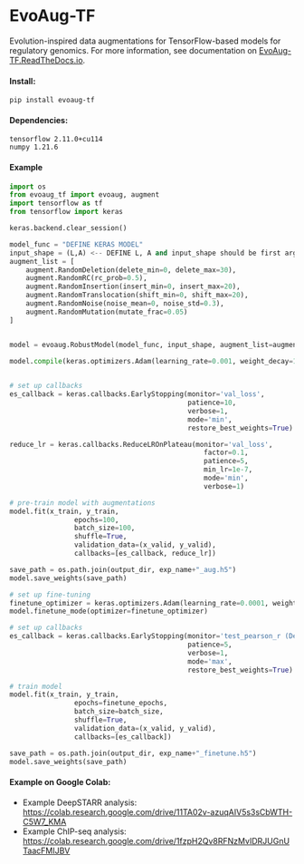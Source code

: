 # EvoAug-TF
Evolution-inspired data augmentations for TensorFlow-based models for regulatory genomics. For more information, see documentation on [EvoAug-TF.ReadTheDocs.io](https://evoaug-tf.readthedocs.io/en/latest/index.html).

#### Install:

```
pip install evoaug-tf
```


#### Dependencies:

```
tensorflow 2.11.0+cu114
numpy 1.21.6
```

#### Example

```python
import os
from evoaug_tf import evoaug, augment
import tensorflow as tf
from tensorflow import keras

keras.backend.clear_session()

model_func = "DEFINE KERAS MODEL"
input_shape = (L,A) <-- DEFINE L, A and input_shape should be first arguments to model_func (eg. model = model_func(input_shape))
augment_list = [
    augment.RandomDeletion(delete_min=0, delete_max=30),
    augment.RandomRC(rc_prob=0.5),
    augment.RandomInsertion(insert_min=0, insert_max=20),
    augment.RandomTranslocation(shift_min=0, shift_max=20),
    augment.RandomNoise(noise_mean=0, noise_std=0.3),
    augment.RandomMutation(mutate_frac=0.05)
]


model = evoaug.RobustModel(model_func, input_shape, augment_list=augment_list, max_augs_per_seq=1, hard_aug=True)

model.compile(keras.optimizers.Adam(learning_rate=0.001, weight_decay=1e-6), loss='mse') 
            

# set up callbacks
es_callback = keras.callbacks.EarlyStopping(monitor='val_loss',
                                            patience=10,
                                            verbose=1,
                                            mode='min',
                                            restore_best_weights=True)

reduce_lr = keras.callbacks.ReduceLROnPlateau(monitor='val_loss',
                                                factor=0.1,
                                                patience=5, 
                                                min_lr=1e-7,
                                                mode='min',
                                                verbose=1)

# pre-train model with augmentations
model.fit(x_train, y_train,
                epochs=100,
                batch_size=100,
                shuffle=True,
                validation_data=(x_valid, y_valid),
                callbacks=[es_callback, reduce_lr])

save_path = os.path.join(output_dir, exp_name+"_aug.h5")
model.save_weights(save_path)

# set up fine-tuning
finetune_optimizer = keras.optimizers.Adam(learning_rate=0.0001, weight_decay=1e-6)
model.finetune_mode(optimizer=finetune_optimizer)

# set up callbacks
es_callback = keras.callbacks.EarlyStopping(monitor='test_pearson_r (Dev)',
                                            patience=5,
                                            verbose=1,
                                            mode='max',
                                            restore_best_weights=True)

# train model
model.fit(x_train, y_train,
                epochs=finetune_epochs,
                batch_size=batch_size,
                shuffle=True,
                validation_data=(x_valid, y_valid),
                callbacks=[es_callback])

save_path = os.path.join(output_dir, exp_name+"_finetune.h5")
model.save_weights(save_path)
```

#### Example on Google Colab:

- Example DeepSTARR analysis: https://colab.research.google.com/drive/11TA02v-azuqAIV5s3sCbWTH-C5W7_KMA
- Example ChIP-seq analysis: https://colab.research.google.com/drive/1fzpH2Qv8RFNzMvIDRJUGnUTaacFMIJBV 
